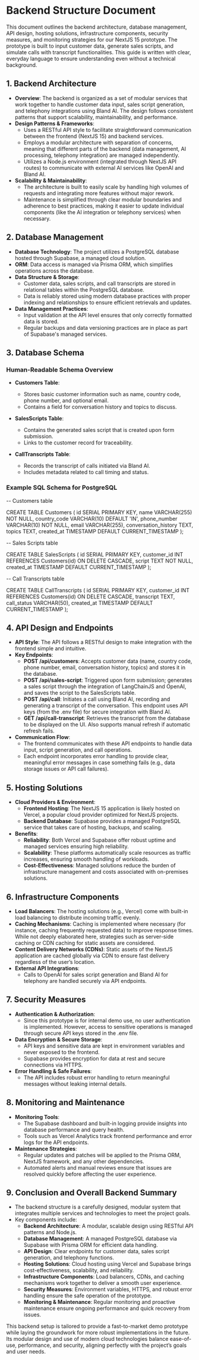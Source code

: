 # Backend Structure Document

This document outlines the backend architecture, database management, API design, hosting solutions, infrastructure components, security measures, and monitoring strategies for our NextJS 15 prototype. The prototype is built to input customer data, generate sales scripts, and simulate calls with transcript functionalities. This guide is written with clear, everyday language to ensure understanding even without a technical background.

## 1. Backend Architecture

- **Overview**: The backend is organized as a set of modular services that work together to handle customer data input, sales script generation, and telephony integrations using Bland AI. The design follows consistent patterns that support scalability, maintainability, and performance.
- **Design Patterns & Frameworks**:
  - Uses a RESTful API style to facilitate straightforward communication between the frontend (NextJS 15) and backend services.
  - Employs a modular architecture with separation of concerns, meaning that different parts of the backend (data management, AI processing, telephony integration) are managed independently.
  - Utilizes a Node.js environment (integrated through NextJS API routes) to communicate with external AI services like OpenAI and Bland AI.
- **Scalability & Maintainability**:
  - The architecture is built to easily scale by handling high volumes of requests and integrating more features without major rework.
  - Maintenance is simplified through clear modular boundaries and adherence to best practices, making it easier to update individual components (like the AI integration or telephony services) when necessary.

## 2. Database Management

- **Database Technology**: The project utilizes a PostgreSQL database hosted through Supabase, a managed cloud solution.
- **ORM**: Data access is managed via Prisma ORM, which simplifies operations across the database.
- **Data Structure & Storage**:
  - Customer data, sales scripts, and call transcripts are stored in relational tables within the PostgreSQL database.
  - Data is reliably stored using modern database practices with proper indexing and relationships to ensure efficient retrievals and updates.
- **Data Management Practices**:
  - Input validation at the API level ensures that only correctly formatted data is stored.
  - Regular backups and data versioning practices are in place as part of Supabase's managed services.

## 3. Database Schema

### Human-Readable Schema Overview

- **Customers Table**:
  - Stores basic customer information such as name, country code, phone number, and optional email.
  - Contains a field for conversation history and topics to discuss.

- **SalesScripts Table**:
  - Contains the generated sales script that is created upon form submission.
  - Links to the customer record for traceability.

- **CallTranscripts Table**:
  - Records the transcript of calls initiated via Bland AI.
  - Includes metadata related to call timing and status.

### Example SQL Schema for PostgreSQL

-- Customers table

CREATE TABLE Customers (
    id SERIAL PRIMARY KEY,
    name VARCHAR(255) NOT NULL,
    country_code VARCHAR(10) DEFAULT 'IN',
    phone_number VARCHAR(10) NOT NULL,
    email VARCHAR(255),
    conversation_history TEXT,
    topics TEXT,
    created_at TIMESTAMP DEFAULT CURRENT_TIMESTAMP
);

-- Sales Scripts table

CREATE TABLE SalesScripts (
    id SERIAL PRIMARY KEY,
    customer_id INT REFERENCES Customers(id) ON DELETE CASCADE,
    script TEXT NOT NULL,
    created_at TIMESTAMP DEFAULT CURRENT_TIMESTAMP
);

-- Call Transcripts table

CREATE TABLE CallTranscripts (
    id SERIAL PRIMARY KEY,
    customer_id INT REFERENCES Customers(id) ON DELETE CASCADE,
    transcript TEXT,
    call_status VARCHAR(50),
    created_at TIMESTAMP DEFAULT CURRENT_TIMESTAMP
);

## 4. API Design and Endpoints

- **API Style**: The API follows a RESTful design to make integration with the frontend simple and intuitive.
- **Key Endpoints**:
  - **POST /api/customers**: Accepts customer data (name, country code, phone number, email, conversation history, topics) and stores it in the database.
  - **POST /api/sales-script**: Triggered upon form submission; generates a sales script through the integration of LangChainJS and OpenAI, and saves the script to the SalesScripts table.
  - **POST /api/call**: Initiates a call using Bland AI, recording and generating a transcript of the conversation. This endpoint uses API keys (from the .env file) for secure integration with Bland AI.
  - **GET /api/call-transcript**: Retrieves the transcript from the database to be displayed on the UI. Also supports manual refresh if automatic refresh fails.
- **Communication Flow**:
  - The frontend communicates with these API endpoints to handle data input, script generation, and call operations.
  - Each endpoint incorporates error handling to provide clear, meaningful error messages in case something fails (e.g., data storage issues or API call failures).

## 5. Hosting Solutions

- **Cloud Providers & Environment**:
  - **Frontend Hosting**: The NextJS 15 application is likely hosted on Vercel, a popular cloud provider optimized for NextJS projects.
  - **Backend Database**: Supabase provides a managed PostgreSQL service that takes care of hosting, backups, and scaling.
- **Benefits**:
  - **Reliability**: Both Vercel and Supabase offer robust uptime and managed services ensuring high reliability.
  - **Scalability**: These platforms automatically scale resources as traffic increases, ensuring smooth handling of workloads.
  - **Cost-Effectiveness**: Managed solutions reduce the burden of infrastructure management and costs associated with on-premises solutions.

## 6. Infrastructure Components

- **Load Balancers**: The hosting solutions (e.g., Vercel) come with built-in load balancing to distribute incoming traffic evenly.
- **Caching Mechanisms**: Caching is implemented where necessary (for instance, caching frequently requested data) to improve response times. While not deeply elaborated here, strategies such as server-side caching or CDN caching for static assets are considered.
- **Content Delivery Networks (CDNs)**: Static assets of the NextJS application are cached globally via CDN to ensure fast delivery regardless of the user’s location.
- **External API Integrations**:
  - Calls to OpenAI for sales script generation and Bland AI for telephony are handled securely via API endpoints.

## 7. Security Measures

- **Authentication & Authorization**:
  - Since this prototype is for internal demo use, no user authentication is implemented. However, access to sensitive operations is managed through secure API keys stored in the .env file.
- **Data Encryption & Secure Storage**:
  - API keys and sensitive data are kept in environment variables and never exposed to the frontend.
  - Supabase provides encryption for data at rest and secure connections via HTTPS.
- **Error Handling & Safe Failures**:
  - The API includes robust error handling to return meaningful messages without leaking internal details.

## 8. Monitoring and Maintenance

- **Monitoring Tools**:
  - The Supabase dashboard and built-in logging provide insights into database performance and query health.
  - Tools such as Vercel Analytics track frontend performance and error logs for the API endpoints.
- **Maintenance Strategies**:
  - Regular updates and patches will be applied to the Prisma ORM, NextJS framework, and any other dependencies.
  - Automated alerts and manual reviews ensure that issues are resolved quickly before affecting the user experience.

## 9. Conclusion and Overall Backend Summary

- The backend structure is a carefully designed, modular system that integrates multiple services and technologies to meet the project goals.
- Key components include:
  - **Backend Architecture**: A modular, scalable design using RESTful API patterns and Node.js.
  - **Database Management**: A managed PostgreSQL database via Supabase with Prisma ORM for efficient data handling.
  - **API Design**: Clear endpoints for customer data, sales script generation, and telephony functions.
  - **Hosting Solutions**: Cloud hosting using Vercel and Supabase brings cost-effectiveness, scalability, and reliability.
  - **Infrastructure Components**: Load balancers, CDNs, and caching mechanisms work together to deliver a smooth user experience.
  - **Security Measures**: Environment variables, HTTPS, and robust error handling ensure the safe operation of the prototype.
  - **Monitoring & Maintenance**: Regular monitoring and proactive maintenance ensure ongoing performance and quick recovery from issues.

This backend setup is tailored to provide a fast-to-market demo prototype while laying the groundwork for more robust implementations in the future. Its modular design and use of modern cloud technologies balance ease-of-use, performance, and security, aligning perfectly with the project’s goals and user needs.